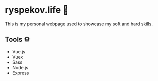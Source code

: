 # ryspekov.life 🎨

This is my personal webpage used to showcase my soft and hard skills.

## Tools ⚙️

- Vue.js
- Vuex
- Sass
- Node.js
- Express
